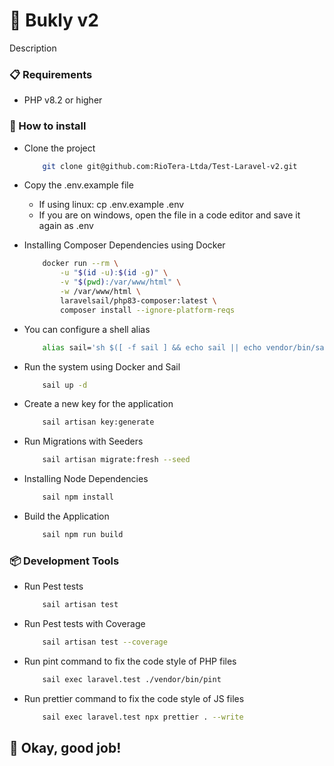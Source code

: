 # 📌 Bukly v2

Description

### 📋 Requirements

-   PHP v8.2 or higher

### 🔧 How to install

-   Clone the project

    ```bash
        git clone git@github.com:RioTera-Ltda/Test-Laravel-v2.git
    ```

-   Copy the .env.example file

    -   If using linux: cp .env.example .env
    -   If you are on windows, open the file in a code editor and save it again as .env

-   Installing Composer Dependencies using Docker

    ```bash
        docker run --rm \
            -u "$(id -u):$(id -g)" \
            -v "$(pwd):/var/www/html" \
            -w /var/www/html \
            laravelsail/php83-composer:latest \
            composer install --ignore-platform-reqs
    ```

-   You can configure a shell alias

    ```bash
        alias sail='sh $([ -f sail ] && echo sail || echo vendor/bin/sail)'
    ```

-   Run the system using Docker and Sail

    ```bash
        sail up -d
    ```

-   Create a new key for the application

    ```bash
        sail artisan key:generate
    ```

-   Run Migrations with Seeders

    ```bash
        sail artisan migrate:fresh --seed
    ```

-   Installing Node Dependencies

    ```bash
        sail npm install
    ```

-   Build the Application

    ```bash
        sail npm run build
    ```

### 📦 Development Tools

-   Run Pest tests

    ```bash
        sail artisan test
    ```

-   Run Pest tests with Coverage

    ```bash
        sail artisan test --coverage
    ```

-   Run pint command to fix the code style of PHP files

    ```bash
        sail exec laravel.test ./vendor/bin/pint
    ```

-   Run prettier command to fix the code style of JS files

    ```bash
        sail exec laravel.test npx prettier . --write
    ```

## 🚀 Okay, good job!
